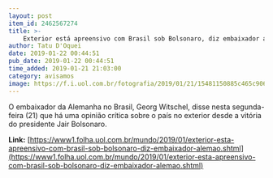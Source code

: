 ```yaml
---
layout: post
item_id: 2462567274
title: >-
    Exterior está apreensivo com Brasil sob Bolsonaro, diz embaixador alemão
author: Tatu D'Oquei
date: 2019-01-22 00:44:51
pub_date: 2019-01-22 00:44:51
time_added: 2019-01-21 21:03:00
category: avisamos
image: https://f.i.uol.com.br/fotografia/2019/01/21/15481150885c465c9065b76_1548115088_3x2_rt.jpg
---
```


O embaixador da Alemanha no Brasil, Georg Witschel, disse nesta segunda-feira (21) que há uma opinião crítica sobre o país no exterior desde a vitória do presidente Jair Bolsonaro.

**Link:** [https://www1.folha.uol.com.br/mundo/2019/01/exterior-esta-apreensivo-com-brasil-sob-bolsonaro-diz-embaixador-alemao.shtml](https://www1.folha.uol.com.br/mundo/2019/01/exterior-esta-apreensivo-com-brasil-sob-bolsonaro-diz-embaixador-alemao.shtml)

